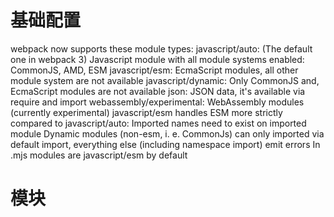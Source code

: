 # 基础配置

webpack now supports these module types:
javascript/auto: (The default one in webpack 3) Javascript module with all module systems enabled: CommonJS, AMD, ESM
javascript/esm: EcmaScript modules, all other module system are not available
javascript/dynamic: Only CommonJS and, EcmaScript modules are not available
json: JSON data, it's available via require and import
webassembly/experimental: WebAssembly modules (currently experimental)
javascript/esm handles ESM more strictly compared to javascript/auto:
Imported names need to exist on imported module
Dynamic modules (non-esm, i. e. CommonJs) can only imported via default import, everything else (including namespace import) emit errors
In .mjs modules are javascript/esm by default

# 模块
